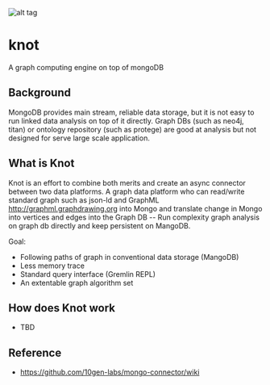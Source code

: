 ![alt tag](http://spirtfire.com/res/img/knot.png)

knot
====

A graph computing engine on top of mongoDB

Background
----------
MongoDB provides main stream, reliable data storage, but it is not easy to run linked data analysis on top of it directly. Graph DBs (such as neo4j, titan) or ontology repository (such as protege) are good at analysis but not designed for serve large scale application. 

What is Knot
------------

Knot is an effort to combine both merits and create an async connector between two data platforms. 
A graph data platform who can read/write standard graph such as json-ld and GraphML http://graphml.graphdrawing.org into Mongo and translate change in Mongo into vertices and edges into the Graph DB -- Run complexity graph analysis on graph db directly and keep persistent on MangoDB.

Goal:
  * Following paths of graph in conventional data storage (MangoDB)
  * Less memory trace
  * Standard query interface (Gremlin REPL)
  * An extentable graph algorithm set

How does Knot work
------------
 * TBD

Reference
------------

 * <https://github.com/10gen-labs/mongo-connector/wiki>
  
